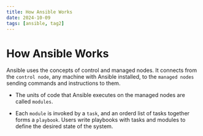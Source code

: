 ```yaml
---
title: How Ansible Works
date: 2024-10-09
tags: [ansible, tag2]
---
```


# How Ansible Works

Ansible uses the concepts of control and managed nodes. It connects from the
`control node`, any machine with Ansible installed, to the `managed nodes`
sending commands and instructions to them.

- The units of code that Ansible executes on the managed nodes are called
  `modules`.

- Each `module` is invoked by a `task`, and an orderd list of tasks together
  forms a `playbook`. Users write playbooks with tasks and modules to define the
  desired state of the system.
